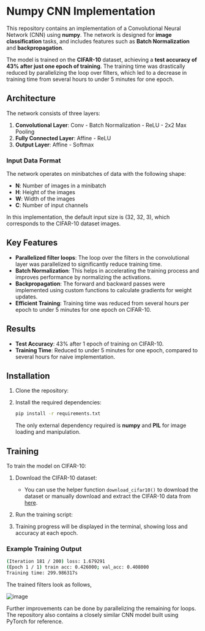 # Numpy CNN Implementation

This repository contains an implementation of a Convolutional Neural Network (CNN) using **numpy**. The network is designed for **image classification** tasks, and includes features such as **Batch Normalization** and **backpropagation**.

The model is trained on the **CIFAR-10** dataset, achieving a **test accuracy of 43% after just one epoch of training**. The training time was drastically reduced by parallelizing the loop over filters, which led to a decrease in training time from several hours to under 5 minutes for one epoch.

## Architecture

The network consists of three layers:
1. **Convolutional Layer**: Conv - Batch Normalization - ReLU - 2x2 Max Pooling
2. **Fully Connected Layer**: Affine - ReLU
3. **Output Layer**: Affine - Softmax

### Input Data Format

The network operates on minibatches of data with the following shape:
- **N**: Number of images in a minibatch
- **H**: Height of the images
- **W**: Width of the images
- **C**: Number of input channels

In this implementation, the default input size is (32, 32, 3), which corresponds to the CIFAR-10 dataset images.

## Key Features

- **Parallelized filter loops**: The loop over the filters in the convolutional layer was parallelized to significantly reduce training time.
- **Batch Normalization**: This helps in accelerating the training process and improves performance by normalizing the activations.
- **Backpropagation**: The forward and backward passes were implemented using custom functions to calculate gradients for weight updates.
- **Efficient Training**: Training time was reduced from several hours per epoch to under 5 minutes for one epoch on CIFAR-10.

## Results

- **Test Accuracy**: 43% after 1 epoch of training on CIFAR-10.
- **Training Time**: Reduced to under 5 minutes for one epoch, compared to several hours for naive implementation.

## Installation

1. Clone the repository:

2. Install the required dependencies:
    ```bash
    pip install -r requirements.txt
    ```

    The only external dependency required is **numpy** and **PIL** for image loading and manipulation.

## Training

To train the model on CIFAR-10:

1. Download the CIFAR-10 dataset:
   - You can use the helper function `download_cifar10()` to download the dataset or manually download and extract the CIFAR-10 data from [here](https://www.cs.toronto.edu/~kriz/cifar-10-python.tar.gz).

2. Run the training script:

3. Training progress will be displayed in the terminal, showing loss and accuracy at each epoch.
   
### Example Training Output
```bash
(Iteration 181 / 200) loss: 1.679291
(Epoch 1 / 1) train acc: 0.426000; val_acc: 0.408000
Training time: 299.986317s
```
The trained filters look as follows,

![image](https://github.com/user-attachments/assets/612f4068-80c7-438f-8b7b-9e7c72d1b3b2)

Further improvements can be done by parallelizing the remaining for loops. The repository also contains a closely similar CNN model built using PyTorch for reference.

